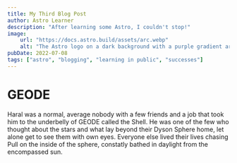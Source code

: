 ```yaml
---
title: My Third Blog Post
author: Astro Learner
description: "After learning some Astro, I couldn't stop!"
image:
    url: "https://docs.astro.build/assets/arc.webp"
    alt: "The Astro logo on a dark background with a purple gradient arc."
pubDate: 2022-07-08
tags: ["astro", "blogging", "learning in public", "successes"]
---
```


# GEODE
<p>Haral was a normal, average nobody with a few friends and a job that took him to the underbelly of GEODE called the Shell. He was one of the few who thought about the stars and what lay beyond their Dyson Sphere home, let alone get to see them with own eyes. Everyone else lived their lives chasing Pull on the inside of the sphere, constatly bathed in daylight from the encompassed sun.</p>